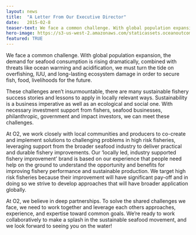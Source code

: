 ```yaml
---
layout: news
title:  "A Letter From Our Executive Director"
date:   2015-02-8
teaser-text: We face a common challenge. With global population expansion, the demand for seafood consumption is rising dramatically, combined with threats like ocean warming and acidification, we must turn the tide on overfishing, IUU, and long-lasting ecosystem damage...
hero-image: https://s3-us-west-2.amazonaws.com/staticassets.oceanoutcomes.org/Denis+Semenov+2.jpg
featured: TRUE
---
```


We face a common challenge. With global population expansion, the demand for seafood consumption is rising dramatically, combined with threats like ocean warming and acidification, we must turn the tide on overfishing, IUU, and long-lasting ecosystem damage in order to secure fish, food, livelihoods for the future. 

These challenges aren’t insurmountable, there are many sustainable fishery success stories and lessons to apply in locally relevant ways. Sustainability is a business imperative as well as an ecological and social one. With necessary investment support from fishers, seafood businesses, philanthropic, government and impact investors, we can meet these challenges.  

At O2, we work closely with local communities and producers to co-create and implement solutions to challenging problems in high risk fisheries, leveraging support from the broader seafood industry to deliver practical and durable fishery improvements.  Our ‘locally led, industry supported fishery improvement’ brand is based on our experience that people need help on the ground to understand the opportunity and benefits for improving fishery performance and sustainable production. We target high risk fisheries because their  improvement will have significant pay-off and in doing so we strive to develop approaches that will have broader application globally.

At O2, we believe in deep partnerships. To solve the shared challenges we face, we need to work together and leverage each others approaches, experience, and expertise toward common goals. We’re ready to work collaboratively to make a splash in the sustainable seafood movement, and we look forward to seeing you on the water! 
